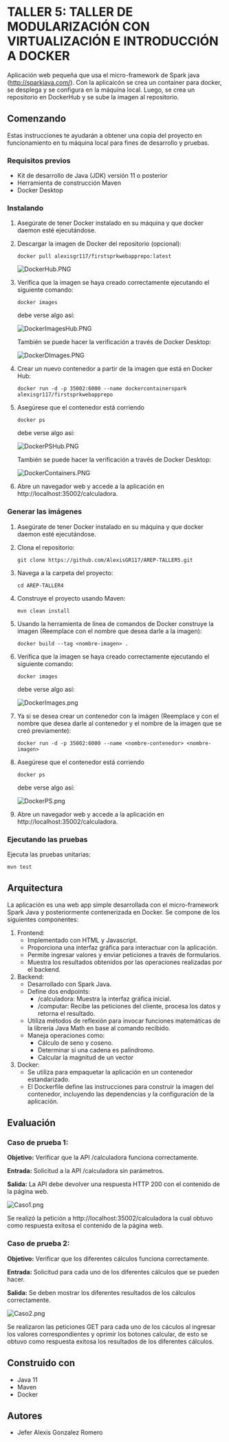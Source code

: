 # TALLER 5: TALLER DE MODULARIZACIÓN CON VIRTUALIZACIÓN E INTRODUCCIÓN A DOCKER

Aplicación web pequeña que usa el micro-framework de Spark java (http://sparkjava.com/). Con la aplicaicón se crea un container para docker, se desplega y se configura en la máquina local. Luego, se crea un repositorio en DockerHub y se sube la imagen al repositorio.

## Comenzando

Estas instrucciones te ayudarán a obtener una copia del proyecto en funcionamiento en tu máquina local para fines de desarrollo y pruebas.

### Requisitos previos

- Kit de desarrollo de Java (JDK) versión 11 o posterior
- Herramienta de construcción Maven
- Docker Desktop

### Instalando

1. Asegúrate de tener Docker instalado en su máquina y que docker daemon esté ejecutándose.
2. Descargar la imagen de Docker del repositorio (opcional):
    ```
    docker pull alexisgr117/firstsprkwebapprepo:latest
    ```
    
    ![DockerHub.PNG](img/DockerHub.PNG)
3. Verifica que la imagen se haya creado correctamente ejecutando el siguiente comando:
    ```
    docker images
    ```
   debe verse algo así:

   ![DockerImagesHub.PNG](img/DockerImagesHub.PNG)
   
   También se puede hacer la verificación a través de Docker Desktop:

   ![DockerDImages.PNG](img/DockerDImages.PNG)
4. Crear un nuevo contenedor a partir de la imagen que está en Docker Hub:
    ```
    docker run -d -p 35002:6000 --name dockercontainerspark alexisgr117/firstsprkwebapprepo
    ```
5. Asegúrese que el contenedor está corriendo
    ```
    docker ps
    ```
   debe verse algo así:

   ![DockerPSHub.PNG](img/DockerPSHub.PNG)

   También se puede hacer la verificación a través de Docker Desktop:

   ![DockerContainers.PNG](img/DockerContainers.PNG)
6. Abre un navegador web y accede a la aplicación en http://localhost:35002/calculadora.

### Generar las imágenes

1. Asegúrate de tener Docker instalado en su máquina y que docker daemon esté ejecutándose.
2. Clona el repositorio:
    ```
    git clone https://github.com/AlexisGR117/AREP-TALLER5.git
    ```
3. Navega a la carpeta del proyecto:
    ```
    cd AREP-TALLER4
    ```
4. Construye el proyecto usando Maven:
    ```
    mvn clean install 
    ```
5. Usando la herramienta de línea de comandos de Docker construye la imagen (Reemplace <nombre-imagen> con el nombre que desea darle a la imagen):
    ```
    docker build --tag <nombre-imagen> .
    ```
6. Verifica que la imagen se haya creado correctamente ejecutando el siguiente comando:
    ```
    docker images
    ```
   debe verse algo así:

   ![DockerImages.png](img/DockerImages.png)
7. Ya si se desea crear un contenedor con la imágen (Reemplace <nombre-contenedor> y <nombre-imagen> con el nombre que desea darle al contenedor y el nombre de la imagen que se creó previamente):
    ```
    docker run -d -p 35002:6000 --name <nombre-contenedor> <nombre-imagen>
    ```
8. Asegúrese que el contenedor está corriendo
    ```
    docker ps
    ```
   debe verse algo así:

   ![DockerPS.png](img/DockerPS.png)
9. Abre un navegador web y accede a la aplicación en http://localhost:35002/calculadora.


### Ejecutando las pruebas

Ejecuta las pruebas unitarias:
```
mvn test
```

## Arquitectura

La aplicación es una web app simple desarrollada con el micro-framework Spark Java y posteriormente contenerizada en Docker. Se compone de los siguientes componentes:

1. Frontend:
   - Implementado con HTML y Javascript.
   - Proporciona una interfaz gráfica para interactuar con la aplicación.
   - Permite ingresar valores y enviar peticiones a través de formularios.
   - Muestra los resultados obtenidos por las operaciones realizadas por el backend.
2. Backend:
   - Desarrollado con Spark Java.
   - Define dos endpoints:
     - /calculadora: Muestra la interfaz gráfica inicial.
     - /computar: Recibe las peticiones del cliente, procesa los datos y retorna el resultado.
   - Utiliza métodos de reflexión para invocar funciones matemáticas de la librería Java Math en base al comando recibido.
   - Maneja operaciones como:
     - Cálculo de seno y coseno.
     - Determinar si una cadena es palíndromo.
     - Calcular la magnitud de un vector
3. Docker:
   - Se utiliza para empaquetar la aplicación en un contenedor estandarizado.
   - El Dockerfile define las instrucciones para construir la imagen del contenedor, incluyendo las dependencias y la configuración de la aplicación.

## Evaluación

### Caso de prueba 1:

**Objetivo:** Verificar que la API /calculadora funciona correctamente.

**Entrada:** Solicitud a la API /calculadora sin parámetros.

**Salida:** La API debe devolver una respuesta HTTP 200 con el contenido de la página web.

![Caso1.png](img/Caso1.PNG)

Se realizó la petición a http://localhost:35002/calculadora la cual obtuvo como respuesta exitosa el contenido de la página web.

### Caso de prueba 2:

**Objetivo:** Verificar que los diferentes cálculos funciona correctamente.

**Entrada:** Solicitud para cada uno de los diferentes cálculos que se pueden hacer.

**Salida:** Se deben mostrar los diferentes resultados de los cálculos correctamente.

![Caso2.png](img/Caso2.PNG)

Se realizaron las peticiones GET para cada uno de los cáculos al ingresar los valores correspondientes y oprimir los botones calcular, de esto se obtuvo como respuesta exitosa los resultados de los diferentes cálculos.

## Construido con

- Java 11
- Maven
- Docker

## Autores

* Jefer Alexis Gonzalez Romero
